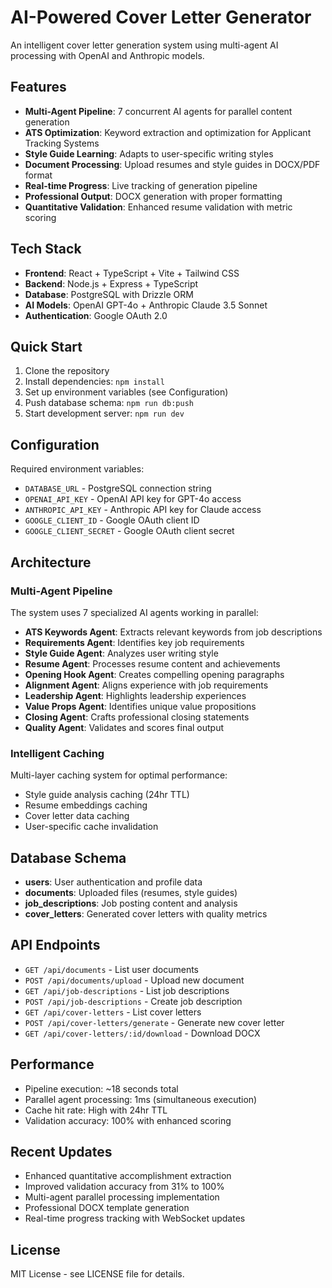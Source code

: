 # AI-Powered Cover Letter Generator

An intelligent cover letter generation system using multi-agent AI processing with OpenAI and Anthropic models.

## Features

- **Multi-Agent Pipeline**: 7 concurrent AI agents for parallel content generation
- **ATS Optimization**: Keyword extraction and optimization for Applicant Tracking Systems
- **Style Guide Learning**: Adapts to user-specific writing styles
- **Document Processing**: Upload resumes and style guides in DOCX/PDF format
- **Real-time Progress**: Live tracking of generation pipeline
- **Professional Output**: DOCX generation with proper formatting
- **Quantitative Validation**: Enhanced resume validation with metric scoring

## Tech Stack

- **Frontend**: React + TypeScript + Vite + Tailwind CSS
- **Backend**: Node.js + Express + TypeScript
- **Database**: PostgreSQL with Drizzle ORM
- **AI Models**: OpenAI GPT-4o + Anthropic Claude 3.5 Sonnet
- **Authentication**: Google OAuth 2.0

## Quick Start

1. Clone the repository
2. Install dependencies: `npm install`
3. Set up environment variables (see Configuration)
4. Push database schema: `npm run db:push`
5. Start development server: `npm run dev`

## Configuration

Required environment variables:
- `DATABASE_URL` - PostgreSQL connection string
- `OPENAI_API_KEY` - OpenAI API key for GPT-4o access
- `ANTHROPIC_API_KEY` - Anthropic API key for Claude access
- `GOOGLE_CLIENT_ID` - Google OAuth client ID
- `GOOGLE_CLIENT_SECRET` - Google OAuth client secret

## Architecture

### Multi-Agent Pipeline
The system uses 7 specialized AI agents working in parallel:
- **ATS Keywords Agent**: Extracts relevant keywords from job descriptions
- **Requirements Agent**: Identifies key job requirements
- **Style Guide Agent**: Analyzes user writing style
- **Resume Agent**: Processes resume content and achievements
- **Opening Hook Agent**: Creates compelling opening paragraphs
- **Alignment Agent**: Aligns experience with job requirements
- **Leadership Agent**: Highlights leadership experiences
- **Value Props Agent**: Identifies unique value propositions
- **Closing Agent**: Crafts professional closing statements
- **Quality Agent**: Validates and scores final output

### Intelligent Caching
Multi-layer caching system for optimal performance:
- Style guide analysis caching (24hr TTL)
- Resume embeddings caching
- Cover letter data caching
- User-specific cache invalidation

## Database Schema

- **users**: User authentication and profile data
- **documents**: Uploaded files (resumes, style guides)
- **job_descriptions**: Job posting content and analysis
- **cover_letters**: Generated cover letters with quality metrics

## API Endpoints

- `GET /api/documents` - List user documents
- `POST /api/documents/upload` - Upload new document
- `GET /api/job-descriptions` - List job descriptions
- `POST /api/job-descriptions` - Create job description
- `GET /api/cover-letters` - List cover letters
- `POST /api/cover-letters/generate` - Generate new cover letter
- `GET /api/cover-letters/:id/download` - Download DOCX

## Performance

- Pipeline execution: ~18 seconds total
- Parallel agent processing: 1ms (simultaneous execution)
- Cache hit rate: High with 24hr TTL
- Validation accuracy: 100% with enhanced scoring

## Recent Updates

- Enhanced quantitative accomplishment extraction
- Improved validation accuracy from 31% to 100%
- Multi-agent parallel processing implementation
- Professional DOCX template generation
- Real-time progress tracking with WebSocket updates

## License

MIT License - see LICENSE file for details.